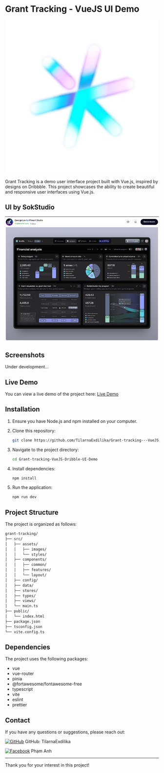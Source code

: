 # Grant Tracking - VueJS UI Demo

![Grant Tracking](src/assets/images/logo.png)

Grant Tracking is a demo user interface project built with Vue.js, inspired by designs on Dribbble. This project showcases the ability to create beautiful and responsive user interfaces using Vue.js.

## UI by SokStudio

![UI by George Lov](src/assets/images/dribble_author.png)

## Screenshots

Under development...

## Live Demo

You can view a live demo of the project here: [Live Demo](https://grant-tracking-vue-js-dribble-ui-demo.vercel.app/)

## Installation

1. Ensure you have Node.js and npm installed on your computer.
2. Clone this repository:

   ```bash
   git clone https://github.com/TilarnaExdilika/Grant-tracking---VueJS-Dribble-UI-Demo
   ```

3. Navigate to the project directory:

   ```bash
   cd Grant-tracking-VueJS-Dribble-UI-Demo
   ```

4. Install dependencies:

   ```bash
   npm install
   ```

5. Run the application:

   ```bash
   npm run dev
   ```

## Project Structure

The project is organized as follows:

```bash
grant-tracking/
├── src/
│   ├── assets/
│   │   ├── images/
│   │   └── styles/
│   ├── components/
│   │   ├── common/
│   │   ├── features/
│   │   └── layout/
│   ├── config/
│   ├── data/
│   ├── stores/
│   ├── types/
│   ├── views/
│   └── main.ts
├── public/
│   └── index.html
├── package.json
├── tsconfig.json
└── vite.config.ts
```

## Dependencies

The project uses the following packages:

- vue
- vue-router
- pinia
- @fortawesome/fontawesome-free
- typescript
- vite
- eslint
- prettier

## Contact

If you have any questions or suggestions, please reach out:

[![GitHub](https://upload.wikimedia.org/wikipedia/commons/thumb/c/c2/GitHub_Invertocat_Logo.svg/30px-GitHub_Invertocat_Logo.svg.png)](https://github.com/TilarnaExdilika) GitHub: TilarnaExdilika

[![Facebook](https://upload.wikimedia.org/wikipedia/en/thumb/0/04/Facebook_f_logo_%282021%29.svg/30px-Facebook_f_logo_%282021%29.svg.png?20210818083032)](https://www.facebook.com/IShino.Avery/) Phạm Anh

---

Thank you for your interest in this project!
